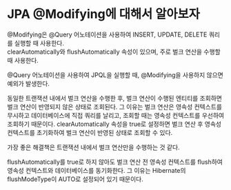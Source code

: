 # JPA @Modifying에 대해서 알아보자

@Modifying은 @Query 어노테이션을 사용하여 INSERT, UPDATE, DELETE 쿼리를 실행할 때 사용한다.   
clearAutomatically와 flushAutomatically 속성이 있으며, 주로 벌크 연산을 수행할 때 사용한다.   

@Query 어노테이션을 사용하여 JPQL을 실행할 때, @Modifying을 사용하지 않으면 예외가 발생한다.

동일한 트랜잭션 내에서 벌크 연산을 수행한 후, 벌크 연산이 수행된 엔티티를 조회하면 벌크 연산이 반영되지 않은 상태로 조회된다.
그 이유는 벌크 연산은 영속성 컨텍스트를 무시하고 데이터베이스에 직접 쿼리를 날리고, 조회할 때는 영속성 컨텍스트를 우선하여 조회하기 때문이다.
clearAutomatically 속성을 true로 설정하면 벌크 연산 후 영속성 컨텍스트를 초기화하여 벌크 연산이 반영된 상태로 조회할 수 있다.

가장 좋은 해결책은 트랜잭션 내에서 벌크 연산만을 수행하는 것 같다.

flushAutomatically를 true로 하지 않아도 벌크 연산 전 영속성 컨텍스트를 flush하여 영속성 컨텍스트와 데이터베이스를 동기화한다.
그 이유는 Hibernate의 flushModeType이 AUTO로 설정되어 있기 때문이다.
